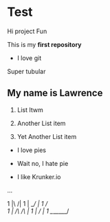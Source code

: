 # Test
Hi project Fun

This is my **first repository**

* I love git

Super tubular

## My name is Lawrence

1. List Itwm

1. Another List item

1. Yet Another List item

* I love pies

* Wait no, I hate pie

* I like Krunker.io

...

 1   |\    /|
1    | \__/ |
 1  /         \
 1  |  /\   /\ | 
 1  |     \/   | 
  1  \_______/
	